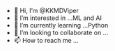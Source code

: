 - 👋 Hi, I’m @KKMDViper
- 👀 I’m interested in ...ML and AI
- 🌱 I’m currently learning ...Python
- 💞️ I’m looking to collaborate on ...
- 📫 How to reach me ...

<!---
KKMDViper/KKMDViper is a ✨ special ✨ repository because its `README.md` (this file) appears on your GitHub profile.
You can click the Preview link to take a look at your changes.
--->
